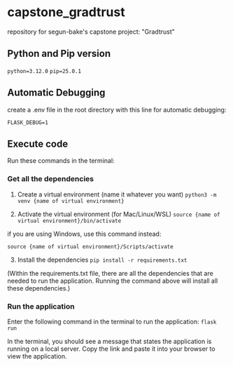 # capstone_gradtrust
repository for segun-bake's capstone project: "Gradtrust"

## Python and Pip version
`python=3.12.0`
`pip=25.0.1`

## Automatic Debugging
create a .env file in the root directory with this line for automatic debugging:

```FLASK_DEBUG=1```

## Execute code
Run these commands in the terminal:

### Get all the dependencies
1. Create a virtual environment (name it whatever you want)
`python3 -m venv {name of virtual environment}`

2. Activate the virtual environment (for Mac/Linux/WSL)
`source {name of virtual environment}/bin/activate`

  if you are using Windows, use this command instead:

  `source {name of virtual environment}/Scripts/activate`

3. Install the dependencies
`pip install -r requirements.txt`

(Within the requirements.txt file, there are all the dependencies that are needed to run the application. Running the command above will install all these dependencies.)

### Run the application
Enter the following command in the terminal to run the application:
`flask run`

In the terminal, you should see a message that states the application is running on a local server. Copy the link and paste it into your browser to view the application.

